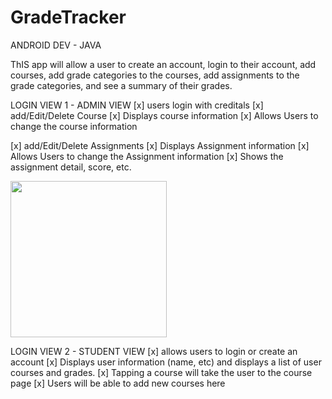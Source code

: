 # GradeTracker 

ANDROID DEV - JAVA 

ThIS app will allow a user to create an account, login to
their account, add courses, add grade categories to the courses, add assignments to the
grade categories, and see a summary of their grades.



LOGIN VIEW 1 - ADMIN VIEW 
   [x] users login with creditals
   [x] add/Edit/Delete Course
   [x] Displays course information
   [x] Allows Users to change the course information

   [x] add/Edit/Delete Assignments
   [x] Displays Assignment information
   [x] Allows Users to change the Assignment information
   [x] Shows the assignment detail, score, etc.
       

<img src= "http://g.recordit.co/8YhvkBbeUe.gif" width=250><br>

LOGIN VIEW 2 - STUDENT VIEW 
   [x] allows users to login or create an account
   [x] Displays user information (name, etc) and displays a list of user courses and grades.
   [x] Tapping a course will take the user to the course page
   [x] Users will be able to add new courses here
<img scr= "http://g.recordit.co/IEnEGzc6We.gif" width=250><br>
